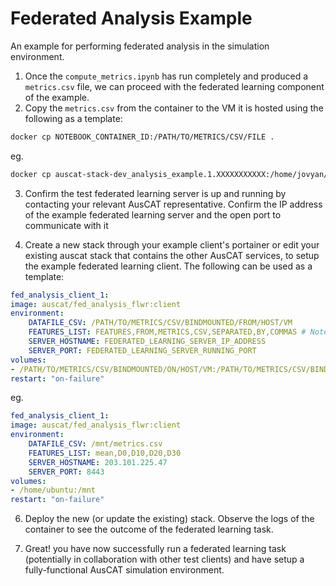 # Federated Analysis Example

An example for performing federated analysis in the simulation environment.

1. Once the `compute_metrics.ipynb` has run completely and produced a `metrics.csv` file, we can proceed with the federated learning component of the example.
2. Copy the `metrics.csv` from the container to the VM it is hosted using the following as a template:
```bash
docker cp NOTEBOOK_CONTAINER_ID:/PATH/TO/METRICS/CSV/FILE .
```

eg.

```bash
docker cp auscat-stack-dev_analysis_example.1.XXXXXXXXXXX:/home/jovyan/work/data/working/metrics.csv .
```

3. Confirm the test federated learning server is up and running by contacting your relevant AusCAT representative. Confirm the IP address of the example federated learning server and the open port to communicate with it

4. Create a new stack through your example client's portainer or edit your existing auscat stack that contains the other AusCAT services, to setup the example federated learning client. The following can be used as a template:

```yaml
fed_analysis_client_1:
image: auscat/fed_analysis_flwr:client
environment:
    DATAFILE_CSV: /PATH/TO/METRICS/CSV/BINDMOUNTED/FROM/HOST/VM
    FEATURES_LIST: FEATURES,FROM,METRICS,CSV,SEPARATED,BY,COMMAS # Note this must be identical across all clients, with preserved ordering
    SERVER_HOSTNAME: FEDERATED_LEARNING_SERVER_IP_ADDRESS
    SERVER_PORT: FEDERATED_LEARNING_SERVER_RUNNING_PORT
volumes:
- /PATH/TO/METRICS/CSV/BINDMOUNTED/ON/HOST/VM:/PATH/TO/METRICS/CSV/BINDMOUNTED/ON/CONTAINER
restart: "on-failure"
```

eg.

```yaml
fed_analysis_client_1:
image: auscat/fed_analysis_flwr:client
environment:
    DATAFILE_CSV: /mnt/metrics.csv
    FEATURES_LIST: mean,D0,D10,D20,D30
    SERVER_HOSTNAME: 203.101.225.47
    SERVER_PORT: 8443
volumes:
- /home/ubuntu:/mnt
restart: "on-failure"
```

6. Deploy the new (or update the existing) stack. Observe the logs of the container to see the outcome of the federated learning task.

7. Great! you have now successfully run a federated learning task (potentially in collaboration with other test clients) and have setup a fully-functional AusCAT simulation environment.
